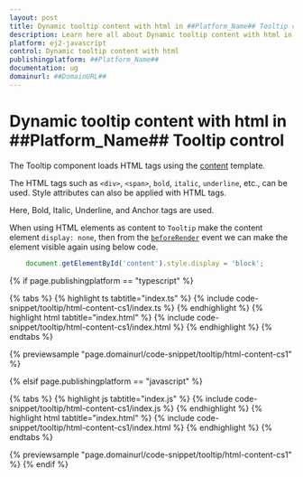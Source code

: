 ```yaml
---
layout: post
title: Dynamic tooltip content with html in ##Platform_Name## Tooltip control | Syncfusion
description: Learn here all about Dynamic tooltip content with html in Syncfusion ##Platform_Name## Tooltip control of Syncfusion Essential JS 2 and more.
platform: ej2-javascript
control: Dynamic tooltip content with html 
publishingplatform: ##Platform_Name##
documentation: ug
domainurl: ##DomainURL##
---
```


# Dynamic tooltip content with html in ##Platform_Name## Tooltip control

The Tooltip component loads HTML tags using the [content](../content/) template.

The HTML tags such as `<div>`, `<span>`, `bold`, `italic`, `underline`, etc., can be used. Style attributes can also be applied with HTML tags.

Here, Bold, Italic, Underline, and Anchor tags are used.

When using HTML elements as content to `Tooltip` make the content element `display: none`, then from the [`beforeRender`](../../api/tooltip/#beforerender) event we can make the element visible again using below code.

```ts
    document.getElementById('content').style.display = 'block';
```

{% if page.publishingplatform == "typescript" %}

 {% tabs %}
{% highlight ts tabtitle="index.ts" %}
{% include code-snippet/tooltip/html-content-cs1/index.ts %}
{% endhighlight %}
{% highlight html tabtitle="index.html" %}
{% include code-snippet/tooltip/html-content-cs1/index.html %}
{% endhighlight %}
{% endtabs %}
        
{% previewsample "page.domainurl/code-snippet/tooltip/html-content-cs1" %}

{% elsif page.publishingplatform == "javascript" %}

{% tabs %}
{% highlight js tabtitle="index.js" %}
{% include code-snippet/tooltip/html-content-cs1/index.js %}
{% endhighlight %}
{% highlight html tabtitle="index.html" %}
{% include code-snippet/tooltip/html-content-cs1/index.html %}
{% endhighlight %}
{% endtabs %}

{% previewsample "page.domainurl/code-snippet/tooltip/html-content-cs1" %}
{% endif %}